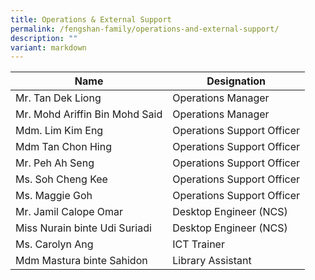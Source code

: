 ```yaml
---
title: Operations & External Support
permalink: /fengshan-family/operations-and-external-support/
description: ""
variant: markdown
---
```



| Name | Designation | 
| -------- | -------- | 
| Mr. Tan Dek Liong |  Operations Manager | 
| Mr. Mohd Ariffin Bin Mohd Said | Operations Manager | 
| Mdm. Lim Kim Eng | Operations Support Officer | 
| Mdm Tan Chon Hing | Operations Support Officer | 
| Mr. Peh Ah Seng | Operations Support Officer | 
| Ms. Soh Cheng Kee | Operations Support Officer | 
| Ms. Maggie Goh | Operations Support Officer | 
| Mr. Jamil Calope Omar | Desktop Engineer (NCS) | 
| Miss Nurain binte Udi Suriadi | Desktop Engineer (NCS) | 
| Ms. Carolyn Ang | ICT Trainer | 
| Mdm Mastura binte Sahidon | Library Assistant | 




